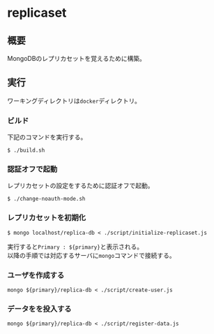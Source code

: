 # replicaset
## 概要
MongoDBのレプリカセットを覚えるために構築。

## 実行
ワーキングディレクトリは`docker`ディレクトリ。
### ビルド
下記のコマンドを実行する。
```
$ ./build.sh 
```
### 認証オフで起動
レプリカセットの設定をするために認証オフで起動。
```
$ ./change-noauth-mode.sh
```
### レプリカセットを初期化
```
$ mongo localhost/replica-db < ./script/initialize-replicaset.js 
```
実行すると`Primary : ${primary}`と表示される。  
以降の手順では対応するサーバに`mongo`コマンドで接続する。
### ユーザを作成する
```
mongo ${primary}/replica-db < ./script/create-user.js
```
### データをを投入する
```
mongo ${primary}/replica-db < ./script/register-data.js
```